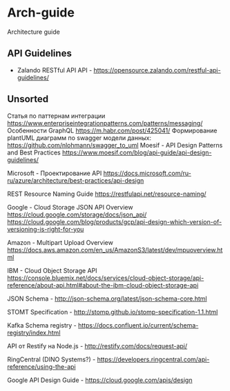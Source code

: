 # Arch-guide
Architecture guide

## API Guidelines
* Zalando RESTful API API - https://opensource.zalando.com/restful-api-guidelines/

## Unsorted
Статья по паттернам интеграции https://www.enterpriseintegrationpatterns.com/patterns/messaging/
Особенности GraphQL https://m.habr.com/post/425041/
Формирование plantUML диаграмм по swagger модели данных: https://github.com/nlohmann/swagger_to_uml
Moesif - API Design Patterns and Best Practices https://www.moesif.com/blog/api-guide/api-design-guidelines/

Microsoft - Проектирование API https://docs.microsoft.com/ru-ru/azure/architecture/best-practices/api-design 

REST Resource Naming Guide https://restfulapi.net/resource-naming/

Google - Cloud Storage JSON API Overview https://cloud.google.com/storage/docs/json_api/
        https://cloud.google.com/blog/products/gcp/api-design-which-version-of-versioning-is-right-for-you

Amazon - Multipart Upload Overview https://docs.aws.amazon.com/en_us/AmazonS3/latest/dev/mpuoverview.html

IBM - Cloud Object Storage API https://console.bluemix.net/docs/services/cloud-object-storage/api-reference/about-api.html#about-the-ibm-cloud-object-storage-api

JSON Schema - http://json-schema.org/latest/json-schema-core.html



STOMT Specification - http://stomp.github.io/stomp-specification-1.1.html

Kafka Schema registry - https://docs.confluent.io/current/schema-registry/index.html

API от Restify на Node.js - http://restify.com/docs/request-api/

RingCentral (DINO Systems?) - https://developers.ringcentral.com/api-reference/using-the-api

Google API Design Guide - https://cloud.google.com/apis/design
